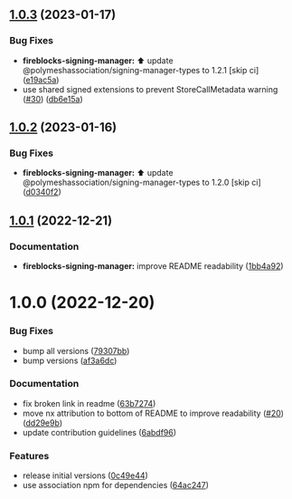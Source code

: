 ## [1.0.3](https://github.com/PolymeshAssociation/signing-managers/compare/@polymeshassociation/fireblocks-signing-manager@1.0.2...@polymeshassociation/fireblocks-signing-manager@1.0.3) (2023-01-17)


### Bug Fixes

* **fireblocks-signing-manager:** :arrow_up: update @polymeshassociation/signing-manager-types to 1.2.1 [skip ci] ([e19ac5a](https://github.com/PolymeshAssociation/signing-managers/commit/e19ac5a75ae875e90a937aef3e3b7ca80708d818))
* use shared signed extensions to prevent StoreCallMetadata warning ([#30](https://github.com/PolymeshAssociation/signing-managers/issues/30)) ([db6e15a](https://github.com/PolymeshAssociation/signing-managers/commit/db6e15a2ae25ff97b749a292940ba9f12a37acdb))

## [1.0.2](https://github.com/PolymeshAssociation/signing-managers/compare/@polymeshassociation/fireblocks-signing-manager@1.0.1...@polymeshassociation/fireblocks-signing-manager@1.0.2) (2023-01-16)


### Bug Fixes

* **fireblocks-signing-manager:** :arrow_up: update @polymeshassociation/signing-manager-types to 1.2.0 [skip ci] ([d0340f2](https://github.com/PolymeshAssociation/signing-managers/commit/d0340f20dbc08802ff593fe3be6ca58420293d05))

## [1.0.1](https://github.com/PolymeshAssociation/signing-managers/compare/@polymeshassociation/fireblocks-signing-manager@1.0.0...@polymeshassociation/fireblocks-signing-manager@1.0.1) (2022-12-21)


### Documentation

* **fireblocks-signing-manager:** improve README readability ([1bb4a92](https://github.com/PolymeshAssociation/signing-managers/commit/1bb4a92719e56e04f440f7299bd50dc4da8ab056))

# 1.0.0 (2022-12-20)


### Bug Fixes

* bump all versions ([79307bb](https://github.com/PolymeshAssociation/signing-managers/commit/79307bb7aa18ef8abdd94865da7eed53997fe267))
* bump versions ([af3a6dc](https://github.com/PolymeshAssociation/signing-managers/commit/af3a6dc9336bfa5d9d5fbe14d91165d056567165))


### Documentation

* fix broken link in readme ([63b7274](https://github.com/PolymeshAssociation/signing-managers/commit/63b7274e78b99a712d5a92c3add52f067ba2cec8))
* move nx attribution to bottom of README to improve readability ([#20](https://github.com/PolymeshAssociation/signing-managers/issues/20)) ([dd29e9b](https://github.com/PolymeshAssociation/signing-managers/commit/dd29e9b32a07a73834d0c77d38aafe34e8e288ed))
* update contribution guidelines ([6abdf96](https://github.com/PolymeshAssociation/signing-managers/commit/6abdf96151f69584824a050e0bef13de0338acde))


### Features

* release initial versions ([0c49e44](https://github.com/PolymeshAssociation/signing-managers/commit/0c49e441b4e68df3a9cc3985b11ade0de0a0f2a3))
* use association npm for dependencies ([64ac247](https://github.com/PolymeshAssociation/signing-managers/commit/64ac247ffc67fdd359bf1da73ad2df39d0b536ad))
